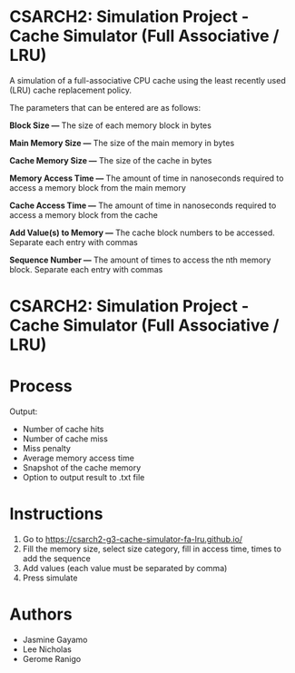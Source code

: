 # CSARCH2: Simulation Project - Cache Simulator (Full Associative / LRU)

A simulation of a full-associative CPU cache using the least recently used (LRU) cache replacement policy.

The parameters that can be entered are as follows:

**Block Size —** The size of each memory block in bytes

**Main Memory Size —** The size of the main memory in bytes

**Cache Memory Size —** The size of the cache in bytes

**Memory Access Time —** The amount of time in nanoseconds required to access a memory block from the main memory

**Cache Access Time —** The amount of time in nanoseconds required to access a memory block from the cache

**Add Value(s) to Memory —** The cache block numbers to be accessed. Separate each entry with commas

**Sequence Number —** The amount of times to access the nth memory block. Separate each entry with commas

# CSARCH2: Simulation Project - Cache Simulator (Full Associative / LRU)
# Process
Output:
- Number of cache hits
- Number of cache miss
- Miss penalty
- Average memory access time
- Snapshot of the cache memory
- Option to output result to .txt file
# Instructions
1. Go to https://csarch2-g3-cache-simulator-fa-lru.github.io/
2. Fill the memory size, select size category, fill in access time, times to add the sequence
3. Add values (each value must be separated by comma)
4. Press simulate
# Authors
- Jasmine Gayamo
- Lee Nicholas
- Gerome Ranigo
